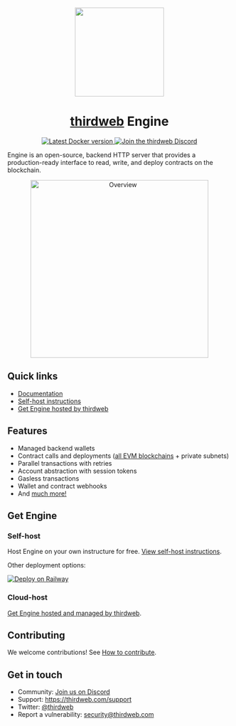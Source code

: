 <p align="center">
    <br />
    <a href="https://thirdweb.com">
        <img src="https://github.com/thirdweb-dev/js/blob/main/packages/sdk/logo.svg?raw=true" width="200" alt=""/></a>
    <br />
</p>

<h1 align="center"><a href='https://thirdweb.com/'>thirdweb</a> Engine</h1>

<p align="center">
    <a href="https://hub.docker.com/r/thirdweb/engine">
        <img alt="Latest Docker version" src="https://img.shields.io/docker/v/thirdweb/engine?sort=semver&label=docker&logo=docker"/>
    </a>
    <a href="https://discord.gg/thirdweb">
        <img alt="Join the thirdweb Discord" src="https://img.shields.io/discord/834227967404146718.svg?color=7289da&label=discord&logo=discord&style=flat"/>
    </a>
</p>

Engine is an open-source, backend HTTP server that provides a production-ready interface to read, write, and deploy contracts on the blockchain.

<p align="center">
    <img src="./docs/images/engine-overview.webp" alt="Overview" width="400">
</p>

## Quick links

- [Documentation](https://portal.thirdweb.com/engine)
- [Self-host instructions](https://portal.thirdweb.com/engine/self-host)
- [Get Engine hosted by thirdweb](https://thirdweb.com/dashboard/engine?requestCloudHosted)

## Features

- Managed backend wallets
- Contract calls and deployments ([all EVM blockchains](https://thirdweb.com/chainlist) + private subnets)
- Parallel transactions with retries
- Account abstraction with session tokens
- Gasless transactions
- Wallet and contract webhooks
- And [much more!](https://portal.thirdweb.com/engine)

## Get Engine

### Self-host

Host Engine on your own instructure for free. [View self-host instructions](https://portal.thirdweb.com/engine/self-host).

Other deployment options:

[![Deploy on Railway](https://railway.app/button.svg)](https://railway.app/template/fcEVay)

### Cloud-host

[Get Engine hosted and managed by thirdweb](https://thirdweb.com/dashboard/engine?requestCloudHosted).

## Contributing

We welcome contributions! See [How to contribute](./contributing.md).

## Get in touch

- Community: [Join us on Discord](https://discord.gg/thirdweb)
- Support: <https://thirdweb.com/support>
- Twitter: [@thirdweb](https://twitter.com/thirdweb)
- Report a vulnerability: security@thirdweb.com
